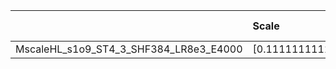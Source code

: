 |                                        | Scale                | Learning rate   | Best MSE             | Best SSIM            |
|:---------------------------------------|:---------------------|:----------------|:---------------------|:---------------------|
| MscaleHL_s1o9_ST4_3_SHF384_LR8e3_E4000 | [0.1111111111111111] | [0.001]         | [24.929640293121338] | [0.7953943761977991] |